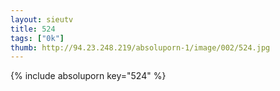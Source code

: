 ```yaml
--- 
layout: sieutv
title: 524
tags: ["0k"]
thumb: http://94.23.248.219/absoluporn-1/image/002/524.jpg
---
```

{% include absoluporn key="524" %} 
